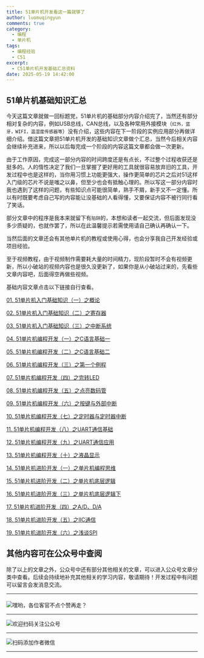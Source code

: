 ```yaml
---
title: 51单片机开发看这一篇就够了
author: luomuqingyun
comments: true
category:
  - 编程
  - 单片机
tags:
  - 编程经验
  - C51
excerpt:
  - C51单片机开发基础汇总资料
date: 2025-05-19 14:42:00
---
```

## 51单片机基础知识汇总
今天这篇文章就做一回标题党，51单片机的基础部分内容介绍完了，当然还有部分相对复杂的内容，例如USB总线，CAN总线，以及各种常用外接模块（`红外，蓝牙，WIFI，温湿度传感器等`）没有介绍，这些内容在下一阶段的实例应用部分再做详细介绍。借这篇文章把51单片机开发的基础知识文章做个汇总，当然今后相关内容会继续补充进来，所以以后每完成一个阶段的内容这篇文章都会做一次更新。

由于工作原因，完成这一部分内容的时间跨度还是有点长，不过整个过程收获还是挺多的。人的惰性决定了我们一旦掌握了更好用的工具就很容易放弃旧的工具，开发过程中也是这样的，当你用习惯上功能更强大，操作更简单的芯片之后对51这样入门级的芯片不说是嗤之以鼻，但至少也会有抵触心理的。所以写这一部分内容时我也遇到了这样的问题，有些知识点可能很简单，熟手不屑，新手又不一定懂。所以有时既要考虑自己写的内容能让没基础的人看得懂，又要保证内容不被行同行看了笑话。

部分文章中的程序是我本来就留下有`陷阱`的，本想和读者一起交流，但后面发现没多少质疑的，也就作罢了，所以在此温馨提示若需使用请自己确认再确认一下。

当然后面的文章还会有其他单片机的教程或使用心得，也会分享我自己开发经验或项目经验。

至于视频教程，由于视频制作需要耗大量的时间精力，现阶段暂时不会有视频更新，所以小破站的视频内容也是很久没更新了，如果你是从小破站过来的，先看些文章内容吧，后面得空再做些视频。

基础内容文章点击以下链接自行查看。

[01. 51单片机入门基础知识（一）之概论](https://mp.weixin.qq.com/s?__biz=MzI1OTQ4MTg4Ng==&mid=2247484227&idx=1&sn=206093112b177beb7822beb595a4eb84&chksm=ea790b32dd0e8224b61e1b0defc45c3a1b69908f3d14e5e9804dac6a0cdd598826bad4721b9d&token=810197258&lang=zh_CN#rd)

[02. 51单片机入门基础知识（二）之寄存器](https://mp.weixin.qq.com/s?__biz=MzI1OTQ4MTg4Ng==&mid=2247484244&idx=1&sn=3e078059a12dd3b1381c81f72a3a720c&chksm=ea790b25dd0e8233d5d4597d3443fd4db35e7221e6b210f92d125be5320226565a130b882a0f&token=810197258&lang=zh_CN#rd)

[03. 51单片机入门基础知识（三）之中断系统](https://mp.weixin.qq.com/s?__biz=MzI1OTQ4MTg4Ng==&mid=2247484264&idx=1&sn=4d2dd2105a1c0198e44bbee3527720e8&chksm=ea790b19dd0e820fc090d023abf70ac24ae2dd56307dbc3ea4b89c67ab945153ecf1c42d1827&token=810197258&lang=zh_CN#rd)

[04. 51单片机编程开发（一）之C语言基础一](https://mp.weixin.qq.com/s?__biz=MzI1OTQ4MTg4Ng==&mid=2247484277&idx=1&sn=057424332960c8fb56593f7523c480f1&chksm=ea790b04dd0e821222c21f0f6a56bea69edbbfca4d5b7895ad24859f31418f9c54ad244dc0b2&token=810197258&lang=zh_CN#rd)

[05. 51单片机编程开发（二）之C语言基础二](https://mp.weixin.qq.com/s?__biz=MzI1OTQ4MTg4Ng==&mid=2247484296&idx=1&sn=36e1f6170e542f8f2ecc6b97e8e2725c&chksm=ea790bf9dd0e82ef90783ec22d3c20e04901395eb330fa2faae11b5eb5411b28b8d3828997d6&token=810197258&lang=zh_CN#rd)

[06. 51单片机编程开发（三）之第一个例程](https://mp.weixin.qq.com/s?__biz=MzI1OTQ4MTg4Ng==&mid=2247484314&idx=1&sn=6f98d7f2e2c5a68920653fc985dc2313&chksm=ea790bebdd0e82fdb3584f4219d84d15320104557100ca0f52e9c4c9f2f8a6b9b3c73d9cc43d&token=810197258&lang=zh_CN#rd)

[07. 51单片机编程开发（四）之完转LED](https://mp.weixin.qq.com/s?__biz=MzI1OTQ4MTg4Ng==&mid=2247484324&idx=1&sn=08fa3125e92c8e588847c40aa4ab7da8&chksm=ea790bd5dd0e82c38a9749b131d13b1cb46f38d165eab11d0f9f909592224b0a9b03203013f5&token=810197258&lang=zh_CN#rd)

[08. 51单片机编程开发（五）之点亮数码管](https://mp.weixin.qq.com/s?__biz=MzI1OTQ4MTg4Ng==&mid=2247484346&idx=1&sn=6f28bc8b19bb59014e274e6fd108decb&chksm=ea790bcbdd0e82dd1deebe788f04f46dfdb62774e5962029cb989e849826166ce0849dc46321&token=810197258&lang=zh_CN#rd)

[09. 51单片机编程开发（六）之按键与外部中断](https://mp.weixin.qq.com/s?__biz=MzI1OTQ4MTg4Ng==&mid=2247484387&idx=1&sn=24f1adf6a377a0926f645bd46a29cae2&chksm=ea790b92dd0e82840898650bca3788c68a91ada2a20a110386f9f07e8d4645e5d5b54f57c5de&token=810197258&lang=zh_CN#rd)

[10. 51单片机编程开发（七）之定时器与定时器中断](https://mp.weixin.qq.com/s?__biz=MzI1OTQ4MTg4Ng==&mid=2247484406&idx=1&sn=1a14b433c295b136b0faacf5f5246fe9&chksm=ea790b87dd0e8291cc223bb6e0943a7d1e6d39485ce557e04bf71900c6ec3918266fbdad1594&token=810197258&lang=zh_CN#rd)

[11. 51单片机编程开发（八）之UART通信基础](https://mp.weixin.qq.com/s?__biz=MzI1OTQ4MTg4Ng==&mid=2247484430&idx=1&sn=6ef845cd51508285a18a809c38bd50be&chksm=ea790c7fdd0e85690287abd4c8fde19d96ea6b7651df130f030095c912433c9551681f2ab189&token=810197258&lang=zh_CN#rd)

[12. 51单片机编程开发（九）之UART通信应用](https://mp.weixin.qq.com/s?__biz=MzI1OTQ4MTg4Ng==&mid=2247484453&idx=1&sn=8bebd64c9fd033e08b597f397d5670c0&chksm=ea790c54dd0e854269ebdd2a859fab804f701566ac6796318707861640467e151e1bc47623ab&token=810197258&lang=zh_CN#rd)

[13. 51单片机编程开发（十）之液晶显示](https://mp.weixin.qq.com/s?__biz=MzI1OTQ4MTg4Ng==&mid=2247484467&idx=1&sn=e1384fe2c20f4705675cd22f9f261f6f&chksm=ea790c42dd0e85543ba653836c3ed40893f1380713e46e29bcf1413264cc23e85f942d688d42&token=810197258&lang=zh_CN#rd)

[14. 51单片机进阶开发（一）之单片机编程思维](https://mp.weixin.qq.com/s?__biz=MzI1OTQ4MTg4Ng==&mid=2247484496&idx=1&sn=133aa6e01c7472c5c7be67f132f5c381&chksm=ea790c21dd0e8537795d3a7be08387d34cc75cac87e508fe3ca04de233f38a9cabbcf629a808&token=810197258&lang=zh_CN#rd)

[15. 51单片机进阶开发（二）之单片机底层逻辑](https://mp.weixin.qq.com/s?__biz=MzI1OTQ4MTg4Ng==&mid=2247484519&idx=1&sn=5ce40bd05d6487c78bcfc82084fa6d8c&chksm=ea790c16dd0e8500e3c0ff54ee8aea8a948186a6e4623fe24be7f6597fac1096dabfbb4dd4e6&token=810197258&lang=zh_CN#rd)

[16. 51单片机进阶开发（三）之单片机底层逻辑下](https://mp.weixin.qq.com/s?__biz=MzI1OTQ4MTg4Ng==&mid=2247485390&idx=1&sn=1e8b92f01a3414633d292e567ff404f5&chksm=ea790fbfdd0e86a941fb6c3cf1164c43ebbc7be59d37125efdedb7f4a7e220b72bd6650f6a31&token=810197258&lang=zh_CN#rd)

[17. 51单片机进阶开发（四）之A/D、D/A](https://mp.weixin.qq.com/s?__biz=MzI1OTQ4MTg4Ng==&mid=2247485430&idx=1&sn=1ba734efa7242125fd78ede113ae8a8e&chksm=ea790f87dd0e86918820f67733bbf30405d136134f08e3985014c83f378bd9ad1b67e9e5f580&token=810197258&lang=zh_CN#rd)

[18. 51单片机进阶开发（五）之IIC通信](https://mp.weixin.qq.com/s?__biz=MzI1OTQ4MTg4Ng==&mid=2247485454&idx=1&sn=58730d3e8408dcd4fc0a90caac91a175&chksm=ea79007fdd0e89695d31c7068701d6d07880f835fc9527fd3321c6a3adbde02685a1c2b6910b&token=810197258&lang=zh_CN#rd)

[19. 51单片机进阶开发（六）之浅谈SPI](https://mp.weixin.qq.com/s?__biz=MzI1OTQ4MTg4Ng==&mid=2247485514&idx=1&sn=94c466bb1420a0b24bb886f891da7b66&chksm=ea79003bdd0e892d16e805b5dfa7593cf5927ad7bad6030442cb2236cd9f61c17f48f25f3bdc&token=810197258&lang=zh_CN#rd)
## 其他内容可在公众号中查阅
除了以上的文章之外，公众号中还有部分其他相关的文章，可以进入公众号文章分类中查看。后续会持续地补充其他相关的学习内容，敬请期待！开发过程中有问题可以留言会发消息交流。

----
####
![嘿哟，各位客官不点个赞再走？](https://files.mdnice.com/user/38598/5a34f484-ae97-4058-a891-28773b3b04e5.png)

----
![欢迎扫码关注公众号](https://files.mdnice.com/user/38598/659b642c-fcce-4f9c-becc-038eadd2c655.jpg)

----
![扫码添加作者微信](https://files.mdnice.com/user/38598/37e7b97e-a5c7-44d1-9e48-bbe22ab3141d.jpg)

----

